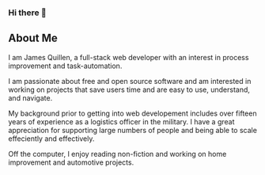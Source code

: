 ### Hi there 👋

## About Me

I am James Quillen, a full-stack web developer with an interest in process improvement and task-automation. 

I am passionate about free and open source software and am interested in working on projects that save users time and are easy to use, understand, and navigate. 

My background prior to getting into web developement includes over fifteen years of experience as a logistics officer in the military. I have a great appreciation for supporting large numbers of people and being able to scale effeciently and effectively.

Off the computer, I enjoy reading non-fiction and working on home improvement and automotive projects.

<!--
**jamesquillen/jamesquillen** is a ✨ _special_ ✨ repository because its `README.md` (this file) appears on your GitHub profile.

Here are some ideas to get you started:

- 🔭 I’m currently working on ...
- 🌱 I’m currently learning ...
- 👯 I’m looking to collaborate on ...
- 🤔 I’m looking for help with ...
- 💬 Ask me about ...
- 📫 How to reach me: ...
- 😄 Pronouns: ...
- ⚡ Fun fact: ...
-->
